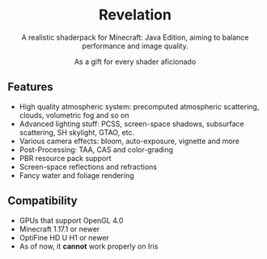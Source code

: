 <h1 align = "center"> Revelation </h1>
<p  align = "center"> A realistic shaderpack for Minecraft: Java Edition, aiming to balance performance and image quality. </p>
<p  align = "center"> As a gift for every shader aficionado </p>

## Features
* High quality atmospheric system: precomputed atmospheric scattering, clouds, volumetric fog and so on
* Advanced lighting stuff: PCSS, screen-space shadows, subsurface scattering, SH skylight, GTAO, etc.
* Various camera effects: bloom, auto-exposure, vignette and more
* Post-Processing: TAA, CAS and color-grading
* PBR resource pack support
* Screen-space reflections and refractions
* Fancy water and foliage rendering

## Compatibility
* GPUs that support OpenGL 4.0
* Minecraft 1.17.1 or newer
* OptiFine HD U H1 or newer
* As of now, it **cannot** work properly on Iris
